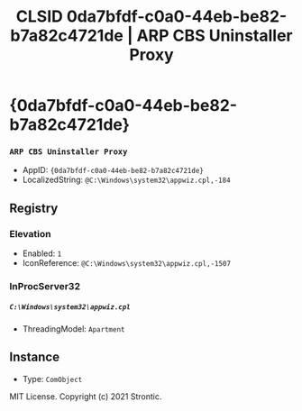 ﻿---
title: "CLSID 0da7bfdf-c0a0-44eb-be82-b7a82c4721de | ARP CBS Uninstaller Proxy"
excerpt: What is COM-Object CLSID 0da7bfdf-c0a0-44eb-be82-b7a82c4721de?
---

# {0da7bfdf-c0a0-44eb-be82-b7a82c4721de}

### `ARP CBS Uninstaller Proxy`
* AppID: `{0da7bfdf-c0a0-44eb-be82-b7a82c4721de}`
* LocalizedString: `@C:\Windows\system32\appwiz.cpl,-184`

## Registry


### Elevation

* Enabled: `1`
* IconReference: `@C:\Windows\system32\appwiz.cpl,-1507`

### InProcServer32

##### `C:\Windows\system32\appwiz.cpl`
* ThreadingModel: `Apartment`

## Instance

* Type: `ComObject`

MIT License. Copyright (c) 2021 Strontic.


